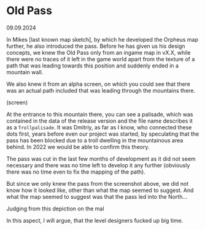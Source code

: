 # Old Pass

09.09.2024

In Mikes [last known map sketch], by which he developed the Orpheus map further, he also introduced the pass. Before he has given us his design concepts, we knew the Old Pass only from an ingame map in vX.X, while there were no traces of it left in the game world apart from the texture of a path that was leading towards this position and suddenly ended in a mountain wall.  

We also knew it from an alpha screen, on which you could see that there was an actual path included that was leading through the mountains there. 

(screen)

At the entrance to this mountain there, you can see a palisade, which was contained in the data of the release version and the file name describes it as a `Trollpalisade`. It was Dmitriy, as far as I know, who connected these dots first, years before even our project was started, by speculating that the pass has been blocked due to a troll dwelling in the mountainous area behind. In 2022 we would be able to confirm this theory. 

The pass was cut in the last few months of development as it did not seem necessary and there was no time left to develop it any further (obviously there was no time  even to fix the mapping of the path). 

But since we only knew the pass from the screenshot above, we did not know how it looked like, other than what the map seemed to suggest. And what the map seemed to suggest was that the pass led into the North...


Judging from this depiction on the mal


In this aspect, I will argue, that the level designers fucked up big time. 

